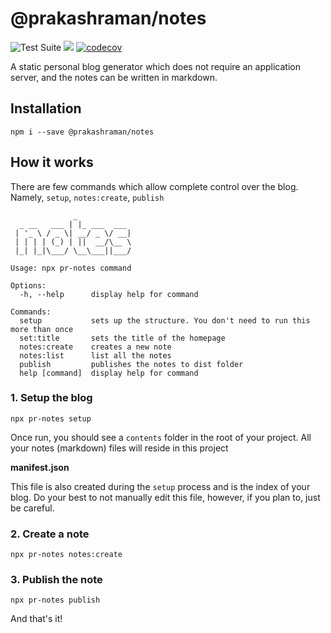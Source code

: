 # @prakashraman/notes

![Test Suite](https://github.com/prakashraman/notes/workflows/Test%20Suite/badge.svg?branch=main)
![](https://img.shields.io/github/package-json/v/prakashraman/notes)
[![codecov](https://codecov.io/gh/prakashraman/notes/branch/main/graph/badge.svg?token=B7C8VS9P25)](https://codecov.io/gh/prakashraman/notes)

A static personal blog generator which does not require an application server, and the notes can be written in markdown.

## Installation

```
npm i --save @prakashraman/notes
```

## How it works

There are few commands which allow complete control over the blog. Namely, `setup`, `notes:create`, `publish`

```
              _
  _ __   ___ | |_ ___  ___
 | '_ \ / _ \| __/ _ \/ __|
 | | | | (_) | ||  __/\__ \
 |_| |_|\___/ \__\___||___/

Usage: npx pr-notes command

Options:
  -h, --help      display help for command

Commands:
  setup           sets up the structure. You don't need to run this more than once
  set:title       sets the title of the homepage
  notes:create    creates a new note
  notes:list      list all the notes
  publish         publishes the notes to dist folder
  help [command]  display help for command
```

### 1. Setup the blog

```
npx pr-notes setup
```

Once run, you should see a `contents` folder in the root of your project. All your notes (markdown) files will reside in this project

**manifest.json**

This file is also created during the `setup` process and is the index of your blog. Do your best to not manually edit this file, however, if you plan to, just be careful.

### 2. Create a note

```
npx pr-notes notes:create
```

### 3. Publish the note

```
npx pr-notes publish
```

And that's it!
